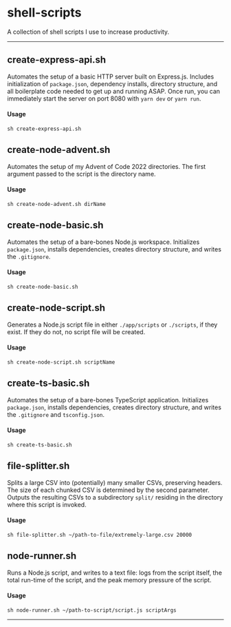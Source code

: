 # shell-scripts

A collection of shell scripts I use to increase productivity.

---
## create-express-api.sh
Automates the setup of a basic HTTP server built on Express.js.
Includes initialization of `package.json`, dependency installs, directory
structure, and all boilerplate code needed to get up and running ASAP.
Once run, you can immediately start the server on port 8080 with
`yarn dev` or `yarn run`.
#### Usage
```shell
sh create-express-api.sh
```

## create-node-advent.sh
Automates the setup of my Advent of Code 2022 directories. The first argument passed to the script is the directory name.
#### Usage
```shell
sh create-node-advent.sh dirName
```

## create-node-basic.sh
Automates the setup of a bare-bones Node.js workspace. Initializes `package.json`, installs dependencies, creates directory structure, and writes the `.gitignore`.
#### Usage
```shell
sh create-node-basic.sh
```

## create-node-script.sh
Generates a Node.js script file in either `./app/scripts` or `./scripts`,
if they exist. If they do not, no script file will be created.
#### Usage
```shell
sh create-node-script.sh scriptName
```

## create-ts-basic.sh
Automates the setup of a bare-bones TypeScript application.
Initializes `package.json`, installs dependencies, creates directory structure,
and writes the `.gitignore` and `tsconfig.json`.
#### Usage
```shell
sh create-ts-basic.sh
```

## file-splitter.sh
Splits a large CSV into (potentially) many smaller CSVs, preserving headers. The size of each chunked CSV is determined by the second parameter. Outputs the resulting CSVs to a subdirectory `split/` residing in the directory where this script is invoked.
#### Usage
```shell
sh file-splitter.sh ~/path-to-file/extremely-large.csv 20000
```

## node-runner.sh
Runs a Node.js script, and writes to a text file: logs from the script itself, the total run-time of the script, and the peak memory pressure of the script.
#### Usage
```shell
sh node-runner.sh ~/path-to-script/script.js scriptArgs
```
---
